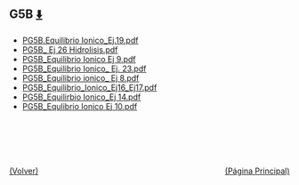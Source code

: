 
<html>
<body>
<h2>G5B <a href="https://downgit.github.io/#/home?url=https://github.com/Apuntes-FIUBA/Apuntes-Electronica/tree/main/83 - Química/8301 - Quimica/Guias de Problemas/Problemas Resueltos/G5B" style="font-size:20px">  ⬇️ </a></h2>
<ul>
    <li><a href="PG5B.Equilibrio Ionico_Ej.19.pdf">PG5B.Equilibrio Ionico_Ej.19.pdf</a></li>
    <li><a href="PG5B_ Ej 26 Hidrolisis.pdf">PG5B_ Ej 26 Hidrolisis.pdf</a></li>
    <li><a href="PG5B_Equilibrio Ionico Ej 9.pdf">PG5B_Equilibrio Ionico Ej 9.pdf</a></li>
    <li><a href="PG5B_Equilibrio Ionico_ Ej. 23.pdf">PG5B_Equilibrio Ionico_ Ej. 23.pdf</a></li>
    <li><a href="PG5B_Equilibrio ionico_ Ej 8.pdf">PG5B_Equilibrio ionico_ Ej 8.pdf</a></li>
    <li><a href="PG5B_Equilibrio_Ionico_Ej16_Ej17.pdf">PG5B_Equilibrio_Ionico_Ej16_Ej17.pdf</a></li>
    <li><a href="PG5B_Equilirbio Ionico_Ej 14.pdf">PG5B_Equilirbio Ionico_Ej 14.pdf</a></li>
    <li><a href="PG5B_Equlibrio Ionico Ej 10.pdf">PG5B_Equlibrio Ionico Ej 10.pdf</a></li>
</ul>
</body>
</html>


<br><br><br><br><br><a href="../" style="float: left">(Volver)</a> <a href="https://apuntes-fiuba.github.io/Apuntes-Electronica" style="float: right">(Página Principal)</a>
